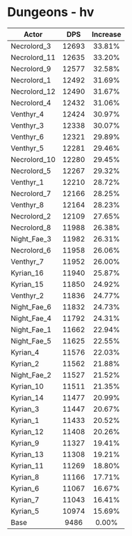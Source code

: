 # Dungeons - hv
| Actor | DPS | Increase |
|---|:---:|:---:|
|Necrolord_3|12693|33.81%|
|Necrolord_11|12635|33.20%|
|Necrolord_9|12577|32.58%|
|Necrolord_1|12492|31.69%|
|Necrolord_12|12490|31.67%|
|Necrolord_4|12432|31.06%|
|Venthyr_4|12424|30.97%|
|Venthyr_3|12338|30.07%|
|Venthyr_6|12321|29.89%|
|Venthyr_5|12281|29.46%|
|Necrolord_10|12280|29.45%|
|Necrolord_5|12267|29.32%|
|Venthyr_1|12210|28.72%|
|Necrolord_7|12166|28.25%|
|Venthyr_8|12164|28.23%|
|Necrolord_2|12109|27.65%|
|Necrolord_8|11988|26.38%|
|Night_Fae_3|11982|26.31%|
|Necrolord_6|11958|26.06%|
|Venthyr_7|11952|26.00%|
|Kyrian_16|11940|25.87%|
|Kyrian_15|11850|24.92%|
|Venthyr_2|11836|24.77%|
|Night_Fae_6|11832|24.73%|
|Night_Fae_4|11792|24.31%|
|Night_Fae_1|11662|22.94%|
|Night_Fae_5|11625|22.55%|
|Kyrian_4|11576|22.03%|
|Kyrian_2|11562|21.88%|
|Night_Fae_2|11527|21.52%|
|Kyrian_10|11511|21.35%|
|Kyrian_14|11477|20.99%|
|Kyrian_3|11447|20.67%|
|Kyrian_1|11433|20.52%|
|Kyrian_12|11408|20.26%|
|Kyrian_9|11327|19.41%|
|Kyrian_13|11308|19.21%|
|Kyrian_11|11269|18.80%|
|Kyrian_8|11166|17.71%|
|Kyrian_6|11067|16.67%|
|Kyrian_7|11043|16.41%|
|Kyrian_5|10974|15.69%|
|Base|9486|0.00%|
